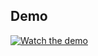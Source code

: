 ## Demo


[![Watch the demo](https://img.youtube.com/vi/G1QSl7xGItk/0.jpg)](https://youtube.com/shorts/G1QSl7xGItk?feature=share)
